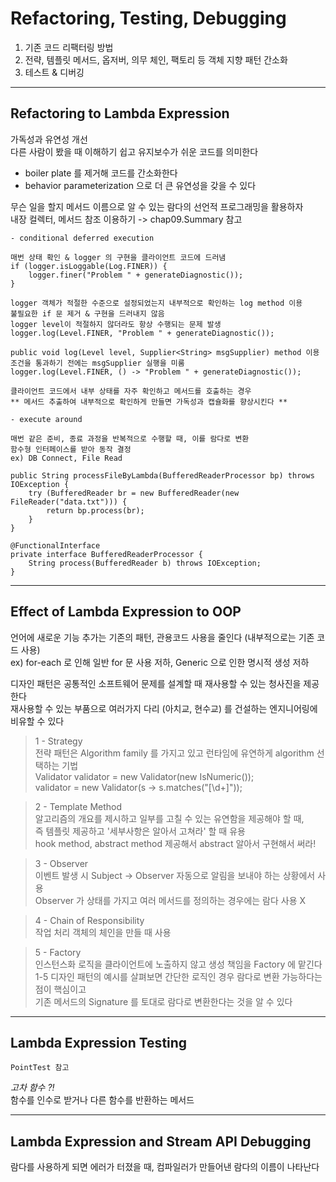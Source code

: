 # Refactoring, Testing, Debugging
1. 기존 코드 리팩터링 방법
2. 전략, 템플릿 메서드, 옵저버, 의무 체인, 팩토리 등 객체 지향 패턴 간소화
3. 테스트 & 디버깅

<hr>

## Refactoring to Lambda Expression
가독성과 유연성 개선 <br>
다른 사람이 봤을 때 이해하기 쉽고 유지보수가 쉬운 코드를 의미한다

- boiler plate 를 제거해 코드를 간소화한다
- behavior parameterization 으로 더 큰 유연성을 갖을 수 있다

무슨 일을 할지 메서드 이름으로 알 수 있는 람다의 선언적 프로그래밍을 활용하자 <br>
내장 컬렉터, 메서드 참조 이용하기 -> chap09.Summary 참고

~~~
- conditional deferred execution

매번 상태 확인 & logger 의 구현을 클라이언트 코드에 드러냄
if (logger.isLoggable(Log.FINER)) {
    logger.finer("Problem " + generateDiagnostic());
}

logger 객체가 적절한 수준으로 설정되었는지 내부적으로 확인하는 log method 이용
불필요한 if 문 제거 & 구현을 드러내지 않음
logger level이 적절하지 않더라도 항상 수행되는 문제 발생
logger.log(Level.FINER, "Problem " + generateDiagnostic());

public void log(Level level, Supplier<String> msgSupplier) method 이용
조건을 통과하기 전에는 msgSupplier 실행을 미룸
logger.log(Level.FINER, () -> "Problem " + generateDiagnostic());

클라이언트 코드에서 내부 상태를 자주 확인하고 메서드를 호출하는 경우
** 메서드 추출하여 내부적으로 확인하게 만들면 가독성과 캡슐화를 향상시킨다 **
~~~
~~~
- execute around

매번 같은 준비, 종료 과정을 반복적으로 수행할 때, 이를 람다로 변환
함수형 인터페이스를 받아 동작 결정
ex) DB Connect, File Read

public String processFileByLambda(BufferedReaderProcessor bp) throws IOException {
    try (BufferedReader br = new BufferedReader(new FileReader("data.txt"))) {
        return bp.process(br);
    }
}

@FunctionalInterface
private interface BufferedReaderProcessor {
    String process(BufferedReader b) throws IOException;
}
~~~

<hr>

## Effect of Lambda Expression to OOP
언어에 새로운 기능 추가는 기존의 패턴, 관용코드 사용을 줄인다 (내부적으로는 기존 코드 사용) <br>
ex) for-each 로 인해 일반 for 문 사용 저하, Generic 으로 인한 명시적 생성 저하

디자인 패턴은 공통적인 소프트웨어 문제를 설계할 때 재사용할 수 있는 청사진을 제공한다 <br>
재사용할 수 있는 부품으로 여러가지 다리 (아치교, 현수교) 를 건설하는 엔지니어링에 비유할 수 있다

>1 - Strategy <br>
>전략 패턴은 Algorithm family 를 가지고 있고 런타임에 유연하게 algorithm 선택하는 기법 <br>
>Validator validator = new Validator(new IsNumeric()); <br>
>validator = new Validator(s -> s.matches("[\\d+]"));

>2 - Template Method <br>
>알고리즘의 개요를 제시하고 일부를 고칠 수 있는 유연함을 제공해야 할 때, <br>
>즉 템플릿 제공하고 '세부사항은 알아서 고쳐라' 할 때 유용 <br>
>hook method, abstract method 제공해서 abstract 알아서 구현해서 써라!

>3 - Observer <br>
>이벤트 발생 시 Subject -> Observer 자동으로 알림을 보내야 하는 상황에서 사용 <br>
>Observer 가 상태를 가지고 여러 메서드를 정의하는 경우에는 람다 사용 X

>4 - Chain of Responsibility <br>
>작업 처리 객체의 체인을 만들 때 사용

>5 - Factory <br>
>인스턴스화 로직을 클라이언트에 노출하지 않고 생성 책임을 Factory 에 맡긴다 <br>
>1-5 디자인 패턴의 예시를 살펴보면 간단한 로직인 경우 람다로 변환 가능하다는 점이 핵심이고 <br>
>기존 메서드의 Signature 를 토대로 람다로 변환한다는 것을 알 수 있다

<hr>

## Lambda Expression Testing
`PointTest 참고`

<i>고차 함수 ?!</i><br>
함수를 인수로 받거나 다른 함수를 반환하는 메서드

<hr>

## Lambda Expression and Stream API Debugging
람다를 사용하게 되면 에러가 터졌을 때, 컴파일러가 만들어낸 람다의 이름이 나타난다 <br>
